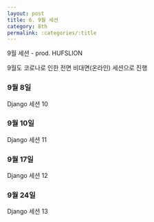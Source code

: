 ```yaml
---
layout: post
title: 6. 9월 세션
category: 8th
permalink: :categories/:title
---
```


9월 세션 - prod. HUFSLION  

9월도 코로나로 인한 전면 비대면(온라인) 세션으로 진행  

### 9월 8일
Django 세션 10

### 9월 10일
Django 세션 11

### 9월 17일
Django 세션 12

### 9월 24일
Django 세션 13

